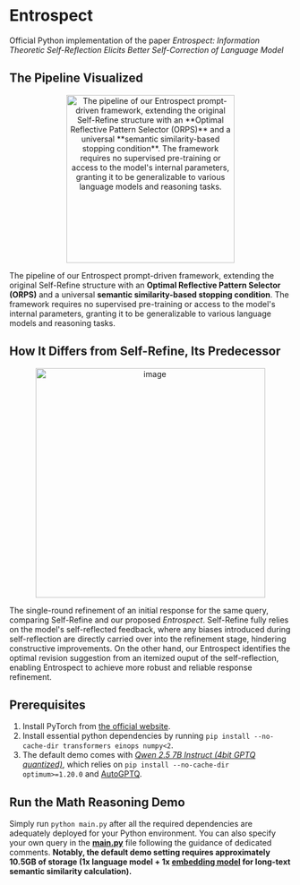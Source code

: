 # Entrospect
Official Python implementation of the paper _Entrospect: Information Theoretic Self-Reflection Elicits Better Self-Correction of Language Model_

## The Pipeline Visualized

<div style="text-align: center;">
  <img src="https://github.com/user-attachments/assets/9a858a53-c83d-42f0-9fcf-f6d172bc5ef4" alt="The pipeline of our Entrospect prompt-driven framework, extending the original Self-Refine structure with an **Optimal Reflective Pattern Selector (ORPS)** and a universal **semantic similarity-based stopping condition**. The framework requires no supervised pre-training or access to the model's internal parameters, granting it to be generalizable to various language models and reasoning tasks." width="300">
</div>

The pipeline of our Entrospect prompt-driven framework, extending the original Self-Refine structure with an **Optimal Reflective Pattern Selector (ORPS)** and a universal **semantic similarity-based stopping condition**. The framework requires no supervised pre-training or access to the model's internal parameters, granting it to be generalizable to various language models and reasoning tasks.

## How It Differs from Self-Refine, Its Predecessor

<center><img width="410" alt="image" src="https://github.com/user-attachments/assets/a2345206-3b04-4519-ad77-11498726136c" /></center>

The single-round refinement of an initial response for the same query, comparing Self-Refine and our proposed _Entrospect_. Self-Refine fully relies on the model's self-reflected feedback, where any biases introduced during self-reflection are directly carried over into the refinement stage, hindering constructive improvements. On the other hand, our Entrospect identifies the optimal revision suggestion from an itemized ouput of the self-reflection, enabling Entrospect to achieve more robust and reliable response refinement.

## Prerequisites
1. Install PyTorch from [the official website](https://pytorch.org/get-started/previous-versions/).
2. Install essential python dependencies by running ```pip install --no-cache-dir transformers einops numpy<2```.
3. The default demo comes with [_Qwen 2.5 7B Instruct (4bit GPTQ quantized)_](https://huggingface.co/Qwen/Qwen2.5-7B-Instruct-GPTQ-Int4), which relies on ```pip install --no-cache-dir optimum>=1.20.0``` and [AutoGPTQ](https://github.com/AutoGPTQ/AutoGPTQ).

## Run the Math Reasoning Demo
Simply run ```python main.py``` after all the required dependencies are adequately deployed for your Python environment. You can also specify your own query in the [**main.py**](https://github.com/henryyantq/Entrospect/blob/main/main.py) file following the guidance of dedicated comments. **Notably, the default demo setting requires approximately 10.5GB of storage (1x language model + 1x [embedding model](https://huggingface.co/jinaai/jina-embeddings-v3) for long-text semantic similarity calculation).**
